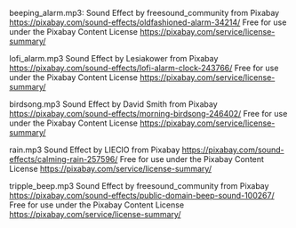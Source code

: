 beeping_alarm.mp3:
Sound Effect by freesound_community from Pixabay
https://pixabay.com/sound-effects/oldfashioned-alarm-34214/
Free for use under the Pixabay Content License
https://pixabay.com/service/license-summary/


lofi_alarm.mp3
Sound Effect by Lesiakower from Pixabay
https://pixabay.com/sound-effects/lofi-alarm-clock-243766/
Free for use under the Pixabay Content License
https://pixabay.com/service/license-summary/


birdsong.mp3
Sound Effect by David Smith from Pixabay
https://pixabay.com/sound-effects/morning-birdsong-246402/
Free for use under the Pixabay Content License
https://pixabay.com/service/license-summary/


rain.mp3
Sound Effect by LIECIO from Pixabay
https://pixabay.com/sound-effects/calming-rain-257596/
Free for use under the Pixabay Content License
https://pixabay.com/service/license-summary/


tripple_beep.mp3
Sound Effect by freesound_community from Pixabay
https://pixabay.com/sound-effects/public-domain-beep-sound-100267/
Free for use under the Pixabay Content License
https://pixabay.com/service/license-summary/